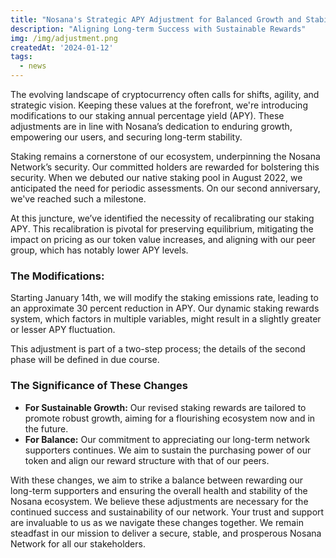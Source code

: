 ```yaml
---
title: "Nosana's Strategic APY Adjustment for Balanced Growth and Stability"
description: "Aligning Long-term Success with Sustainable Rewards"
img: /img/adjustment.png
createdAt: '2024-01-12'
tags:
  - news
---
```

The evolving landscape of cryptocurrency often calls for shifts, agility, and strategic vision. Keeping these values at the forefront, we're introducing modifications to our staking annual percentage yield (APY). These adjustments are in line with Nosana’s dedication to enduring growth, empowering our users, and securing long-term stability.

Staking remains a cornerstone of our ecosystem, underpinning the Nosana Network’s security. Our committed holders are rewarded for bolstering this security. When we debuted our native staking pool in August 2022, we anticipated the need for periodic assessments. On our second anniversary, we've reached such a milestone. 

At this juncture, we’ve identified the necessity of recalibrating our staking APY. This recalibration is pivotal for preserving equilibrium, mitigating the impact on pricing as our token value increases, and aligning with our peer group, which has notably lower APY levels.

### The Modifications:

Starting January 14th, we will modify the staking emissions rate, leading to an approximate 30 percent reduction in APY. Our dynamic staking rewards system, which factors in multiple variables, might result in a slightly greater or lesser APY fluctuation.

This adjustment is part of a two-step process; the details of the second phase will be defined in due course. 


### The Significance of These Changes

*  **For Sustainable Growth:** Our revised staking rewards are tailored to promote robust growth, aiming for a flourishing ecosystem now and in the future.
* **For Balance:** Our commitment to appreciating our long-term network supporters continues. We aim to sustain the purchasing power of our token and align our reward structure with that of our peers.

With these changes, we aim to strike a balance between rewarding our long-term supporters and ensuring the overall health and stability of the Nosana ecosystem. We believe these adjustments are necessary for the continued success and sustainability of our network.
Your trust and support are invaluable to us as we navigate these changes together. We remain steadfast in our mission to deliver a secure, stable, and prosperous Nosana Network for all our stakeholders.
